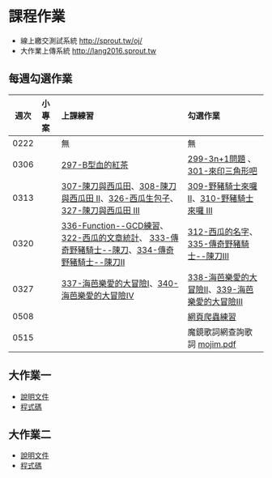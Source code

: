 # 課程作業

- 線上繳交測試系統 <http://sprout.tw/oj/>
- 大作業上傳系統 <http://lang2016.sprout.tw>

## 每週勾選作業

| 週次   | 小專案   | 上課練習                                        | 勾選作業                                     |
| :----: | :------- | :---------                                      | :---------                                   |
|  0222  |          | 無 | 無 |
|  0306  |          | [297-B型血的紅茶](http://sprout.tw/oj/pro/297/) | [299-3n+1問題](http://sprout.tw/oj/pro/299/) 、[301-來印三角形吧](http://sprout.tw/oj/pro/301/)|
|  0313  |          | [307-陳刀與西瓜田](http://sprout.tw/oj/pro/307/)、[308-陳刀與西瓜田 II](http://sprout.tw/oj/pro/308/)、[326-西瓜生包子](http://sprout.tw/oj/pro/326/)、[327-陳刀與西瓜田 III](http://sprout.tw/oj/pro/327/)| [309-野豬騎士來囉 II](http://sprout.tw/oj/pro/309/)、[310-野豬騎士來囉 III](http://sprout.tw/oj/pro/310/) |
|  0320  |          | [336-Function--GCD練習](http://sprout.tw/oj/pro/336/)、[322-西瓜的文章統計](http://sprout.tw/oj/pro/322/)、 [333-傳奇野豬騎士--陳刀](http://sprout.tw/oj/pro/333/)、[334-傳奇野豬騎士--陳刀II](http://sprout.tw/oj/pro/334/) | [312-西瓜的名字](http://sprout.tw/oj/pro/312/)、[335-傳奇野豬騎士--陳刀III](http://sprout.tw/oj/pro/335/) |
|  0327  |          | [337-海芭樂愛的大冒險I](http://sprout.tw/oj/pro/337)、[340-海芭樂愛的大冒險IV](http://sprout.tw/oj/pro/340) | [338-海芭樂愛的大冒險II](http://sprout.tw/oj/pro/338)、[339-海芭樂愛的大冒險III](http://sprout.tw/oj/pro/339) |
|  0508  |          |    | [網頁爬蟲練習](https://gist.github.com/mudream4869/0b2d2b05aa28b759f21cc66c05c058ac) |
|  0515  |          |    | 魔鏡歌詞網查詢歌詞 [mojim.pdf](https://drive.google.com/open?id=0B6wbwXKOYgvhc21BR1VYVWZpd2s) |

## 大作業一
- [說明文件](https://gist.github.com/rilak/15a2ad0466619e26ee1b)
- [程式碼](https://gist.github.com/rilak/4513cc965de95ac6033f)

## 大作業二
- [說明文件](https://gist.github.com/c2251393/7b28378b5b031832d3f4)
- [程式碼](https://gist.github.com/c2251393/3715f5a06b9a1faff11a)